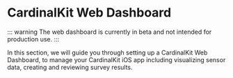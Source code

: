 # CardinalKit Web Dashboard

::: warning
The web dashboard is currently in beta and not intended for production use.
:::

In this section, we will guide you through setting up a CardinalKit Web Dashboard, to manage your CardinalKit iOS app including visualizing sensor data, creating and reviewing survey results.